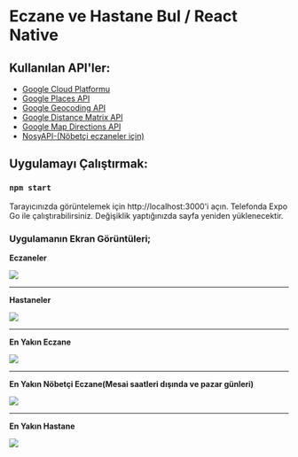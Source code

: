 # Eczane ve Hastane Bul / React Native
## Kullanılan API'ler:
- [Google Cloud Platformu](https://cloud.google.com/)
- [Google Places API](https://developers.google.com/maps/documentation/places/web-service/overview)
- [Google Geocoding API](https://developers.google.com/maps/documentation/geocoding/overview)
- [Google Distance Matrix API](https://developers.google.com/maps/documentation/distance-matrix/overview)
- [Google Map Directions API](https://developers.google.com/maps/documentation/directions/overview)
- [NosyAPI-(Nöbetçi eczaneler için)](https://www.nosyapi.com/)

## Uygulamayı Çalıştırmak:

### `npm start`
Tarayıcınızda görüntelemek için http://localhost:3000'i açın. Telefonda Expo Go ile çalıştırabilirsiniz. Değişiklik yaptığınızda sayfa yeniden yüklenecektir.

### Uygulamanın Ekran Görüntüleri;

**Eczaneler**

![](https://r.resimlink.com/sIUo.jpg)

-------------------------------------------

**Hastaneler**

![](https://r.resimlink.com/OQoelHSG.jpg)

-------------------------------------------

**En Yakın Eczane**

![](https://r.resimlink.com/KpE4eT9.jpg)

-------------------------------------------

**En Yakın Nöbetçi Eczane(Mesai saatleri dışında ve pazar günleri)**

![](https://r.resimlink.com/wZUbu2Ay.jpg)

-------------------------------------------

**En Yakın Hastane**

![](https://r.resimlink.com/EXIpsq.jpg)
